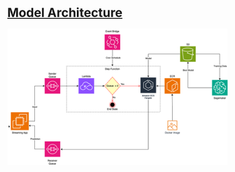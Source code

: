 
	
# **<u> Model Architecture</u>**

![](https://github.com/hsreekumar/ML/blob/main/Anomaly/Step-function-based/Architecture_step.png?raw=true)


